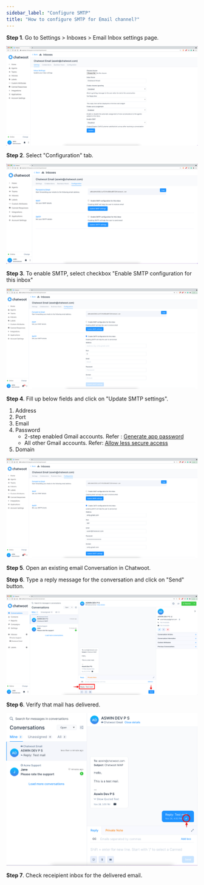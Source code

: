 ```yaml
---
sidebar_label: "Configure SMTP"
title: "How to configure SMTP for Email channel?"
---
```


**Step 1**. Go to Settings > Inboxes > Email Inbox settings page.

![inbox_settings](./images/inbox_settings.png)

**Step 2**. Select "Configuration" tab.

![configuration](./images/configuration.png)

**Step 3**. To enable SMTP, select checkbox "Enable SMTP configuration for this inbox"

![enable_smtp](./images/smtp/enable_smtp.png)

**Step 4**. Fill up below fields and click on "Update SMTP settings".

1. Address
2. Port
3. Email
4. Password
   - 2-step enabled Gmail accounts. Refer : [Generate app password](/docs/product/channels/email/gmail/generate-app-password)
   - All other Gmail accounts. Refer: [Allow less secure access](/docs/product/channels/email/gmail/less-secure-access)
5. Domain

![smtp_details](./images/smtp/smtp_details.png)

**Step 5**. Open an existing email Conversation in Chatwoot.

**Step 6**. Type a reply message for the conversation and click on "Send" button.

![smtp_reply_email](./images/smtp/smtp_reply_email.png)

**Step 6**. Verify that mail has delivered.

![email_delivery_status](./images/smtp/email_delivery_status.png)

**Step 7**. Check receipient inbox for the delivered email.
